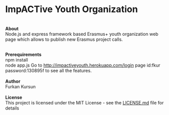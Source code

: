 # ImpACTive Youth Organization
</br>
  <strong>About</strong></br>
  Node.js and express framework based Erasmus+ youth organization web page which allows to publish new Erasmus project calls.</br></br>
  
  <strong>Prerequirements</strong></br>
  npm install</br>
  node app.js
  Go to http://impactiveyouth.herokuapp.com/login page id:fkur password:130895f to see all the features.
  </br></br>
  <strong>Author</strong></br>
  Furkan Kursun</br></br>
  <strong>License</strong></br>
  This project is licensed under the MIT License - see the <a href="https://gist.github.com/PurpleBooth/LICENSE.md">LICENSE.md</a> file for details
  
